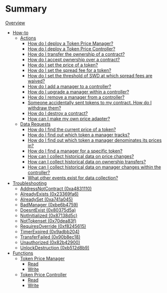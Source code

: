 # Summary

[Overview](./intro.md)
- [How-to]()
  - [Actions]()
    - [How do I deploy a Token Price Manager?](./howto/actions/deploy_tpm.md)
    - [How do I deploy a Token Price Controller?](./howto/actions/deploy_tpc.md)
    - [How do I transfer the ownership of a contract?]()
    - [How do I accept ownership over a contract?]()
    - [How do I set the price of a token?](./howto/actions/set_price.md)
    - [How do I set the spread fee for a token?]()
    - [How do I set the threshold of SWD at which spread fees are waived?]()
    - [How do I add a manager to a controller?](./howto/actions/add_manager.md)
    - [How do I upgrade a manager within a controller?]()
    - [How do I remove a manager from a controller?]()
    - [Someone accidentally sent tokens to my contract. How do I withdraw them?]()
    - [How do I destroy a contract?]()
    - [How can I make my own price adapter?]()
  - [Data Requests]()
    - [How do I find the current price of a token?](./howto/data/find_price.md)
    - [How do I find out which token a manager tracks?]()
    - [How do I find out which token a manager denominates its prices in?]()
    - [How do I find a manager for a specific token?](./howto/data/find_manager.md)
    - [How can I collect historical data on price changes?]()
    - [How can I collect historical data on ownership transfers?]()
    - [How can I collect historical data on manager changes within the controller?]()
    - [What other events exist for data collection?]()
- [Troubleshooting](./troubleshooting.md)
  - [AddressNotContract (0xa4831110)](./errors/address_not_contract.md)
  - [AlreadyExists (0x23369fa6)](./errors/already_exists.md)
  - [AlreadySet (0xa741a045)](./errors/already_set.md)
  - [BadManager (0xbe6b4759)](./errors/bad_manager.md)
  - [DoesntExist (0x80375d5a)](./errors/doesnt_exist.md)
  - [NotInitialized (0x87138d5c)](./errors/not_initialized.md)
  - [NotTokenset (0x70dea83f)](./errors/not_tokenset.md)
  - [RequiresOverride (0xf8245615)](./errors/requires_override.md)
  - [TimerExpired (0x9adbb204)](./errors/timer_expired.md)
  - [TransferFailed (0x90b8ec18)](./errors/transfer_failed.md)
  - [Unauthorized (0x82b42900)](./errors/unauthorized.md)
  - [UnlockDestruction (0xb512d8b9)](./errors/unlock_destruction.md)
- [Functions]()
  - [Token Price Manager]()
    - [Read]()
    - [Write]()
  - [Token Price Controller]()
    - [Read]()
    - [Write]()